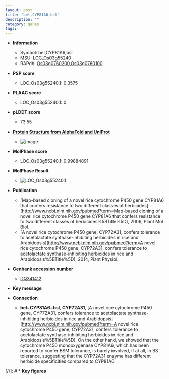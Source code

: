 ```yaml
---
layout: post
title: "bel,CYP81A6,bsl"
description: ""
category: genes
tags: 
---
```


* **Information**  
    + Symbol: bel,CYP81A6,bsl  
    + MSU: [LOC_Os03g55240](http://rice.plantbiology.msu.edu/cgi-bin/ORF_infopage.cgi?orf=LOC_Os03g55240)  
    + RAPdb: [Os03g0760200](http://rapdb.dna.affrc.go.jp/viewer/gbrowse_details/irgsp1?name=Os03g0760200),[Os03g0760100](http://rapdb.dna.affrc.go.jp/viewer/gbrowse_details/irgsp1?name=Os03g0760100)  

* **PSP score**  
    + LOC_Os03g55240.1: 0.3575 

* **PLAAC score**  
    + LOC_Os03g55240.1: 0 

* **pLDDT score**
    + 73.55

* **[Protein Structure from AlphaFold and UniProt](https://www.uniprot.org/uniprotkb/Q94HA5/entry#structure)**
    + ![image](https://ricepsp.github.io/images/Q9/AF-Q94HA5-F1.png)

* **MolPhase score**
    + LOC_Os03g55240.1: 0.99884891

* **MolPhase Result**
    + ![LOC_Os03g55240.1](https://304243504.github.io/Pictures/LOC_Os03g/LOC_Os03g55240.1.png)

* **Publication**  
    + [Map-based cloning of a novel rice cytochrome P450 gene CYP81A6 that confers resistance to two different classes of herbicides](http://www.ncbi.nlm.nih.gov/pubmed?term=Map-based cloning of a novel rice cytochrome P450 gene CYP81A6 that confers resistance to two different classes of herbicides%5BTitle%5D), 2006, Plant Mol Biol.
    + [A novel rice cytochrome P450 gene, CYP72A31, confers tolerance to acetolactate synthase-inhibiting herbicides in rice and Arabidopsis](http://www.ncbi.nlm.nih.gov/pubmed?term=A novel rice cytochrome P450 gene, CYP72A31, confers tolerance to acetolactate synthase-inhibiting herbicides in rice and Arabidopsis%5BTitle%5D), 2014, Plant Physiol.

* **Genbank accession number**  
    + [DQ341412](http://www.ncbi.nlm.nih.gov/nuccore/DQ341412)

* **Key message**  

* **Connection**  
    + __bel~CYP81A6~bsl__, __CYP72A31__, [A novel rice cytochrome P450 gene, CYP72A31, confers tolerance to acetolactate synthase-inhibiting herbicides in rice and Arabidopsis](http://www.ncbi.nlm.nih.gov/pubmed?term=A novel rice cytochrome P450 gene, CYP72A31, confers tolerance to acetolactate synthase-inhibiting herbicides in rice and Arabidopsis%5BTitle%5D), On the other hand, we showed that the cytochrome P450 monooxygenase CYP81A6, which has been reported to confer BSM tolerance, is barely involved, if at all, in BS tolerance, suggesting that the CYP72A31 enzyme has different herbicide specificities compared to CYP81A6

[//]: # * **Key figures**  


